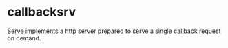 # callbacksrv
Serve implements a http server prepared to serve a single callback request on demand.
